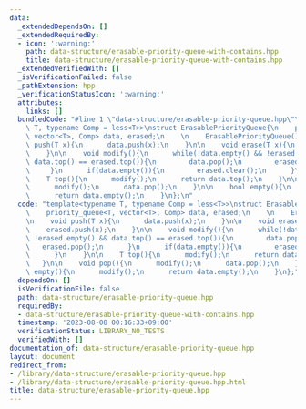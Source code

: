 ```yaml
---
data:
  _extendedDependsOn: []
  _extendedRequiredBy:
  - icon: ':warning:'
    path: data-structure/erasable-priority-queue-with-contains.hpp
    title: data-structure/erasable-priority-queue-with-contains.hpp
  _extendedVerifiedWith: []
  _isVerificationFailed: false
  _pathExtension: hpp
  _verificationStatusIcon: ':warning:'
  attributes:
    links: []
  bundledCode: "#line 1 \"data-structure/erasable-priority-queue.hpp\"\ntemplate<typename\
    \ T, typename Comp = less<T>>\nstruct ErasablePriorityQueue{\n    priority_queue<T,\
    \ vector<T>, Comp> data, erased;\n    \n    ErasablePriorityQueue(){}\n\n    void\
    \ push(T x){\n      data.push(x);\n    }\n\n    void erase(T x){\n      erased.push(x);\n\
    \    }\n\n    void modify(){\n      while(!data.empty() && !erased.empty() &&\
    \ data.top() == erased.top()){\n        data.pop();\n        erased.pop();\n \
    \     }\n      if(data.empty()){\n        erased.clear();\n      }\n    }\n\n\
    \    T top(){\n      modify();\n      return data.top();\n    }\n\n    void pop(){\n\
    \      modify();\n      data.pop();\n    }\n\n    bool empty(){\n      modify();\n\
    \      return data.empty();\n    }\n};\n"
  code: "template<typename T, typename Comp = less<T>>\nstruct ErasablePriorityQueue{\n\
    \    priority_queue<T, vector<T>, Comp> data, erased;\n    \n    ErasablePriorityQueue(){}\n\
    \n    void push(T x){\n      data.push(x);\n    }\n\n    void erase(T x){\n  \
    \    erased.push(x);\n    }\n\n    void modify(){\n      while(!data.empty() &&\
    \ !erased.empty() && data.top() == erased.top()){\n        data.pop();\n     \
    \   erased.pop();\n      }\n      if(data.empty()){\n        erased.clear();\n\
    \      }\n    }\n\n    T top(){\n      modify();\n      return data.top();\n \
    \   }\n\n    void pop(){\n      modify();\n      data.pop();\n    }\n\n    bool\
    \ empty(){\n      modify();\n      return data.empty();\n    }\n};"
  dependsOn: []
  isVerificationFile: false
  path: data-structure/erasable-priority-queue.hpp
  requiredBy:
  - data-structure/erasable-priority-queue-with-contains.hpp
  timestamp: '2023-08-08 00:16:33+09:00'
  verificationStatus: LIBRARY_NO_TESTS
  verifiedWith: []
documentation_of: data-structure/erasable-priority-queue.hpp
layout: document
redirect_from:
- /library/data-structure/erasable-priority-queue.hpp
- /library/data-structure/erasable-priority-queue.hpp.html
title: data-structure/erasable-priority-queue.hpp
---
```

